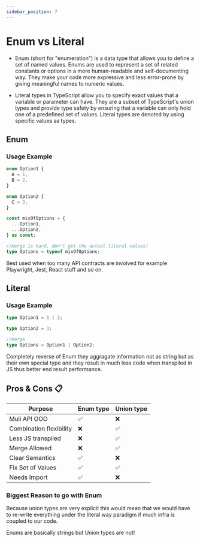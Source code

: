 ```yaml
---
sidebar_position: 7
---
```


# Enum vs Literal

- Enum (short for "enumeration") is a data type that allows you to define a set of named values. Enums are used to represent a set of related constants or options in a more human-readable and self-documenting way. They make your code more expressive and less error-prone by giving meaningful names to numeric values.

- Literal types in TypeScript allow you to specify exact values that a variable or parameter can have. They are a subset of TypeScript's union types and provide type safety by ensuring that a variable can only hold one of a predefined set of values. Literal types are denoted by using specific values as types.

## Enum

### Usage Example

```typescript
enum Option1 {
  A = 1,
  B = 2,
}

enum Option2 {
  C = 3,
}

const mixOfOptions = {
  ...Option1,
  ...Option2,
} as const;

//merge is hard, don't get the actual literal values!
type Options = typeof mixOfOptions;
```

Best used when too many API contracts are involved for example Playwright, Jest, React stuff and so on.

## Literal

### Usage Example

```typescript
type Option1 = 1 | 2;

type Option2 = 3;

//merge
type Options = Option1 | Option2;
```

Completely reverse of Enum they aggragate information not as string but as their own special type and they result in much less code when transpiled in JS thus better end result performance.

## Pros & Cons 📋

| Purpose                 | Enum type | Union type |
| ----------------------- | --------- | ---------- |
| Muli API OOO            | ✅        | ❌         |
| Combination flexibility | ❌        | ✅         |
| Less JS transpiled      | ❌        | ✅         |
| Merge Allowed           | ❌        | ✅         |
| Clear Semantics         | ✅        | ❌         |
| Fix Set of Values       | ✅        | ✅         |
| Needs Import            | ✅        | ❌         |

### Biggest Reason to go with Enum

Because union types are very explicit this would mean that we would have to re-write everything under the literal way paradigm if much infra is coupled to our code.

Enums are basically strings but Union types are not!
